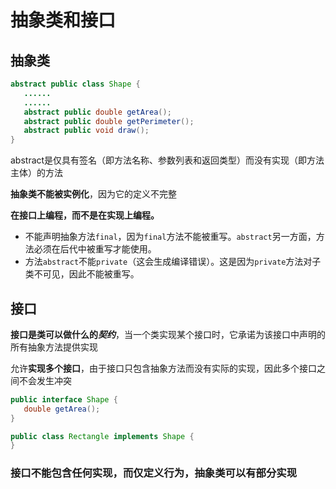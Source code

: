 # 抽象类和接口

## 抽象类

```java
abstract public class Shape {
   ......
   ......
   abstract public double getArea();
   abstract public double getPerimeter();
   abstract public void draw();
}
```

abstract是仅具有签名（即方法名称、参数列表和返回类型）而没有实现（即方法主体）的方法

**抽象类不能被实例化**，因为它的定义不完整

**在接口上编程，而不是在实现上编程。**

- 不能声明抽象方法`final`，因为`final`方法不能被重写。`abstract`另一方面，方法必须在后代中被重写才能使用。
- 方法`abstract`不能`private`（这会生成编译错误）。这是因为`private`方法对子类不可见，因此不能被重写。

## 接口

**接口是类可以做什么的*契约***，当一个类实现某个接口时，它承诺为该接口中声明的所有抽象方法提供实现

允许**实现多个接口**，由于接口只包含抽象方法而没有实际的实现，因此多个接口之间不会发生冲突

```java
public interface Shape { 
   double getArea();
}

public class Rectangle implements Shape {
}
```



### 接口不能包含任何实现，而仅定义行为，抽象类可以有部分实现